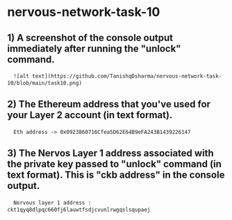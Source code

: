 # nervous-network-task-10


## 1) A screenshot of the console output immediately after running the "unlock" command.
      
      ![alt text](https://github.com/TanishqDsharma/nervous-network-task-10/blob/main/task10.png)

## 2) The Ethereum address that you've used for your Layer 2 account (in text format).
      
      Eth address -> 0x0923860716Cfea5D62E64B9eFA243B1439226147

## 3) The Nervos Layer 1 address associated with the private key passed to "unlock" command (in text format). This is "ckb address" in the console output.
      
      Nervous layer 1 address : ckt1qyq8dlpqc660fj6lauwtfsdjcvunlrwgqslsqupaej 
     
